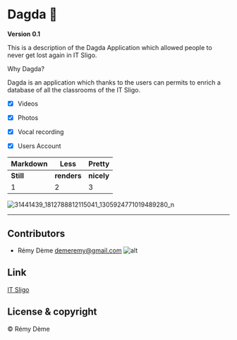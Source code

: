 # Dagda :date:

**Version 0.1** 

This is a description of the Dagda Application which allowed people to never get lost again in IT Sligo. 

Why Dagda?

Dagda is an application which thanks to the users can permits to enrich a database of all the classrooms of the IT Sligo. 


- [x] Videos
- [x] Photos
- [x] Vocal recording
- [x] Users Account


Markdown | Less | Pretty
--- | --- | ---
**Still**| **renders** | **nicely**
1 | 2 | 3

![31441439_1812788812115041_1305924771019489280_n](https://user-images.githubusercontent.com/38355840/39408007-d47eeb34-4bcf-11e8-86d6-81df5699f32b.png)


---




## Contributors

- Rémy Dème <demeremy@gmail.com> ![alt][logo]

[logo]: https://user-images.githubusercontent.com/38355840/39409217-8dccc4e0-4be3-11e8-9a67-3246fcbc7a8e.png




## Link 

[IT Sligo](https://www.itsligo.ie/student-hub/)



## License & copyright

© Rémy Dème
